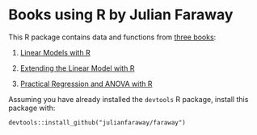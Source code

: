 # Books using R by Julian Faraway

This R package contains data and functions from [three books](https://julianfaraway.github.io/faraway/):

1. [Linear Models with R](https://julianfaraway.github.io/faraway/LMR/)  

2. [Extending the Linear Model with R](https://julianfaraway.github.io/faraway/ELM/)

3. [Practical Regression and ANOVA with R](https://cran.r-project.org/doc/contrib/Faraway-PRA.pdf)


Assuming you have already installed the  `devtools` R package, install this package with:

```
devtools::install_github("julianfaraway/faraway")
```

